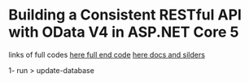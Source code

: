 # Building a Consistent RESTful API with OData V4 in ASP.NET Core 5
links of full codes <a href="https://github.com/KevinDockx/BuildingAnODataAPIAspNetCore">here full end code</a>
<a href="">here docs and silders</a>

1- run > update-database
